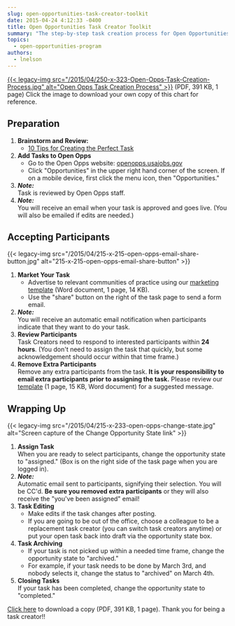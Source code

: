 ```yaml
---
slug: open-opportunities-task-creator-toolkit
date: 2015-04-24 4:12:33 -0400
title: Open Opportunities Task Creator Toolkit
summary: "The step-by-step task creation process for Open Opportunities."
topics:
  - open-opportunities-program
authors:
  - lnelson
---
```


[{{< legacy-img src="/2015/04/250-x-323-Open-Opps-Task-Creation-Process.jpg" alt="Open Opps Task Creation Process" >}}](https://s3.amazonaws.com/digitalgov/_legacy-img/2015/12/Open-Opportunities-Task-Creator-Process1.pdf) (PDF, 391 KB, 1 page) Click the image to download your own copy of this chart for reference.

## Preparation

1. **Brainstorm and Review:**
   - [10 Tips for Creating the Perfect Task](https://www.digitalgov.gov/resources/open-opportunities-task-creator-toolkit/10-tips-for-creating-the-perfect-open-opportunity-task/)
2. **Add Tasks to Open Opps**
   - Go to the Open Opps website: [openopps.usajobs.gov](https://openopps.usajobs.gov "Open Opps website")
   - Click "Opportunities" in the upper right hand corner of the screen. If on a mobile device, first click the menu icon, then "Opportunities."
3. **_Note:_** <br />
   Task is reviewed by Open Opps staff.
4. **_Note:_** <br />
   You will receive an email when your task is approved and goes live. (You will also be emailed if edits are needed.)

## Accepting Participants

{{< legacy-img src="/2015/04/215-x-215-open-opps-email-share-button.jpg" alt="215-x-215-open-opps-email-share-button" >}}

1. **Market Your Task**
   - Advertise to relevant communities of practice using our [marketing template](https://s3.amazonaws.com/digitalgov/_legacy-img/2015/04/Open-Opps-Marketing-Email-Template-for-CoPs.docx) (Word document, 1 page, 14 KB).
   - Use the "share" button on the right of the task page to send a form email.
2. **_Note:_** <br />
   You will receive an automatic email notification when participants indicate that they want to do your task.
3. **Review Participants** <br />
   Task Creators need to respond to interested participants within **24 hours**. (You don't need to assign the task that quickly, but some acknowledgement should occur within that time frame.)
4. **Remove Extra Participants** <br />
   Remove any extra participants from the task. **It is your responsibility to email extra participants prior to assigning the task.** Please review our [template](https://s3.amazonaws.com/digitalgov/_legacy-img/2015/04/Open-Opps-Opportunity-Assigned-to-Someone-Else-Email-Template.docx) (1 page, 15 KB, Word document) for a suggested message.

## Wrapping Up

{{< legacy-img src="/2015/04/215-x-233-open-opps-change-state.jpg" alt="Screen capture of the Change Opportunity State link" >}}

1. **Assign Task** <br />
   When you are ready to select participants, change the opportunity state to "assigned." (Box is on the right side of the task page when you are logged in).
2. **_Note:_** <br />
   Automatic email sent to participants, signifying their selection. You will be CC'd. **Be sure you removed extra participants** or they will also receive the "you've been assigned" email!
3. **Task Editing**
   - Make edits if the task changes after posting.
   - If you are going to be out of the office, choose a colleague to be a replacement task creator (you can switch task creators anytime) or put your open task back into draft via the opportunity state box.
4. **Task Archiving**
   - If your task is not picked up within a needed time frame, change the opportunity state to "archived."
   - For example, if your task needs to be done by March 3rd, and nobody selects it, change the status to "archived" on March 4th.
5. **Closing Tasks** <br />
   If your task has been completed, change the opportunity state to "completed."

[Click here](https://s3.amazonaws.com/digitalgov/_legacy-img/2015/12/Open-Opportunities-Task-Creator-Process1.pdf "View the Open Opportunities Task Creator Process") to download a copy (PDF, 391 KB, 1 page). Thank you for being a task creator!!
